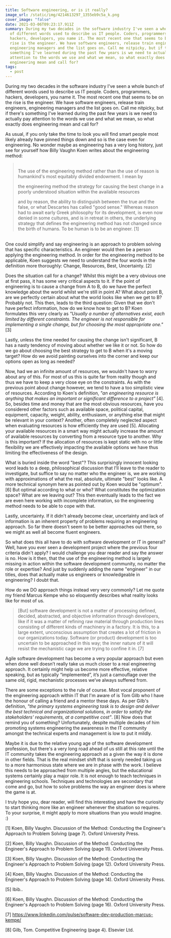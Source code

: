 ```yaml
---
title: Software engineering, or is it really?
image_url: /static/img/4214613297_1355eb9c5a_k.png
cover_image: "false"
date: 2021-03-06T09:23:17.911Z
summary: During my two decades in the software industry I've seen a whole bunch
  of different words used to describe us IT people. Coders, programmers,
  hackers, developers, you name it. The most recent one that seems to be on the
  rise is the engineer. We have software engineers, release train engineers,
  engineering managers and the list goes on. Call me nitpicky, but if there's
  something I've learned during the past few years is we need to actually pay
  attention to the words we use and what we mean, so what exactly does
  engineering mean and call for?
tags:
  - post
---
```

During my two decades in the software industry I've seen a whole bunch of different words used to describe us IT people. Coders, programmers, hackers, developers, you name it. The most recent one that seems to be on the rise is the engineer. We have software engineers, release train engineers, engineering managers and the list goes on. Call me nitpicky, but if there's something I've learned during the past few years is we need to actually pay attention to the words we use and what we mean, so what exactly does engineering mean and call for?

As usual, if you only take the time to look you will find smart people most likely already have pinned things down and so is the case even for engineering. No wonder maybe as engineering has a very long history, just see for yourself how Billy Vaughn Koen writes about the engineering method:

> \
> The use of the engineering method rather than the use of reason is humankind's most equitably divided endowment. I mean by
>
> the engineering method the strategy for causing the best change in a poorly understood situation within the available resources
>
>
>
> and by reason, the ability to distinguish between the true and the false, or what Descartes has called "good sense." Whereas reason had to await early Greek philosophy for its development, is even now denied in some cultures, and is in retreat in others, the underlying strategy that defines the engineering method has not changed since the birth of humans. To be human is to be an engineer. \[1]

\
One could simplify and say engineering is an approach to problem solving that has specific characteristics. An engineer would then be a person applying the engineering method. In order for the engineering method to be applicable, Koen suggests we need to understand the four words in the definition more thoroughly: Change, Resources, Best, Uncertainty. \[2]

Does the situation call for a change? Whilst this might be a very obvious one at first pass, it has some very critical aspects to it. If the point of engineering is to cause a change from A to B, do we have the perfect knowledge about the world whilst we're still in point A? What about point B, are we perfectly certain about what the world looks like when we get to B? Probably not. This then, leads to the third question: Given that we don't have perfect information, how do we know how to get to B? Koen formulates this very clearly as *"Usually a number of alternatives exist, each limited by different constraints. The engineer is not responsible for implementing a single change, but for choosing the most appropriate one."* \[3]

Lastly, unless the time needed for causing the change isn't significant, B has a nasty tendency of moving about whether we like it or not. So how do we go about choosing the best strategy to get to B when it's a moving target? How do we avoid painting ourselves into the corner and keep our options open as long as needed?

Now, had we an infinite amount of resources, we wouldn't have to worry about any of this. For most of us this is quite far from reality though and thus we have to keep a very close eye on the constraints. As with the previous point about change however, we tend to have a too simplistic view of resources. According to Koen's definition, *"an engineering resource is anything that makes an important or significant difference to a project"* \[4]. So, besides time and money that are the most obvious resources, have you considered other factors such as available space, political capital, equipment, capacity, weight, ability, enthusiasm, or anything else that might be relevant in your context? Another, often completely neglected aspect when evaluating resources is how efficiently they are used \[5]. Allocating your available resources in a smart way might actually increase the amount of available resources by converting from a resource type to another. Why is this important? If the allocation of resources is kept static with no or little flexibility we are effectively impacting the available options we have thus limiting the effectiveness of the design.

What is buried inside the word "best"? This surprisingly innocent looking word leads to a deep, philosophical discussion that I'll leave to the reader to investigate, but suffice to say no matter who the engineer is, we are working with approximations of what the real, absolute, ultimate "best" looks like. A more technical synonym here as pointed out by Koen would be "optimum". \[6] But optimal according to what or who? What constitutes the optimization space? What are we leaving out? This then eventually leads to the fact we are even here working with incomplete information, so the engineering method needs to be able to cope with that.

Lastly, uncertainty. If it didn't already become clear, uncertainty and lack of information is an inherent property of problems requiring an engineering approach. So far there doesn't seem to be better approaches out there, so we might as well all become fluent engineers.

So what does this all have to do with software development or IT in general? Well, have you ever seen a development project where the previous four criteria didn't apply? I would challenge you dear reader and say the answer is no. How is it then, that the use of the engineering method is largely missing in action within the software development community, no matter the role or expertise? And just by suddenly adding the name "engineer" in our titles, does that actually make us engineers or knowledgeable in engineering? I doubt that.

How do we DO approach things instead very very commonly? Let me quote my friend Marcus Kempe who so eloquently describes what reality looks like for most of us. 

> \[But] software development is not a matter of processing defined, decided, abstracted, and objective information through developers, like if it was a matter of refining raw material through production lines consisting of different kinds of machinery in a factory. It is this, to a large extent, unconscious assumption that creates a lot of friction in our organizations today. Software (or product) development is too uncertain to be approached in this way; the inner nature of it will resist the mechanistic cage we are trying to confine it in. \[7]

Agile software development has become a very popular approach but even when done well doesn’t really take us much closer to a real engineering approach. It certainly might help us become more effective, relative speaking, but as typically “implemented”, it’s just a camouflage over the same old, rigid, mechanistic processes we’ve always suffered from.

There are some exceptions to the rule of course. Most vocal proponent of the engineering approach within IT that I'm aware of is Tom Gilb who I have the honour of calling a friend and a mentor these days. As per Gilb's definition, *"the primary systems engineering task is to design and deliver the best technical and organizational solutions, in order to satisfy the stakeholders' requirements, at a competitive cost"*. \[8] Now does that remind you of something? Unfortunately, despite multiple decades of him promoting systems engineering the awareness in the IT community amongst the technical experts and management is low to put it mildly.

Maybe it is due to the relative young age of the software development profession, but there's a very long road ahead of us still at this rate until the IT community takes the engineering approach as a given the way it is done in other fields. That is the real mindset shift that is sorely needed taking us to a more harmonious state where we are in phase with the work. I believe this needs to be approached from multiple angles, but the educational systems certainly play a major role. It is not enough to teach techniques in engineering schools. Techniques and technologies are secondary that come and go, but how to solve problems the way an engineer does is where the game is at.

I truly hope you, dear reader, will find this interesting and have the curiosity to start thinking more like an engineer whenever the situation so requires. To your surprise, it might apply to more situations than you would imagine. :)





\[1] Koen, Billy Vaughn. Discussion of the Method: Conducting the Engineer's Approach to Problem Solving (page 7). Oxford University Press.

\[2] Koen, Billy Vaughn. Discussion of the Method: Conducting the Engineer's Approach to Problem Solving (page 11). Oxford University Press.

\[3] Koen, Billy Vaughn. Discussion of the Method: Conducting the Engineer's Approach to Problem Solving (page 12). Oxford University Press.

\[4] Koen, Billy Vaughn. Discussion of the Method: Conducting the Engineer's Approach to Problem Solving (page 14). Oxford University Press.

\[5] Ibib..

\[6] Koen, Billy Vaughn. Discussion of the Method: Conducting the Engineer's Approach to Problem Solving (page 16). Oxford University Press.

\[7] https://www.linkedin.com/pulse/software-dev-production-marcus-kempe/

\[8] Gilb, Tom. Competitive Engineering (page 4). Elsevier Ltd.